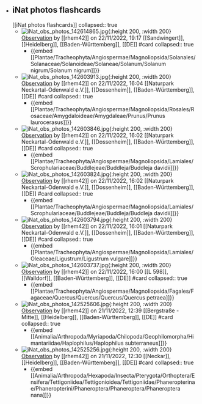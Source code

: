 

- ## iNat photos flashcards
  [[iNat photos flashcards]]
  collapsed:: true
	- ![iNat_obs_photos_142614865.jpg](../assets/iNat_photos/iNat_obs_photos_142614865.jpg){:height 200, :width 200}
	  [Observation](https://www.inaturalist.org/observations/142614865) by [[rhem42]] on 22/11/2022, 19:17 
	  [[Sandwingert]], [[Heidelberg]], [[Baden-Württemberg]], [[DE]] #card
	  collapsed:: true
		- {{embed [[Plantae/Tracheophyta/Angiospermae/Magnoliopsida/Solanales/Solanaceae/Solanoideae/Solaneae/Solanum/Solanum nigrum/Solanum nigrum]]}}
	- ![iNat_obs_photos_142603913.jpg](../assets/iNat_photos/iNat_obs_photos_142603913.jpg){:height 200, :width 200}
	  [Observation](https://www.inaturalist.org/observations/142603913) by [[rhem42]] on 22/11/2022, 16:04 
	  [[Naturpark Neckartal-Odenwald e.V.]], [[Dossenheim]], [[Baden-Württemberg]], [[DE]] #card
	  collapsed:: true
		- {{embed [[Plantae/Tracheophyta/Angiospermae/Magnoliopsida/Rosales/Rosaceae/Amygdaloideae/Amygdaleae/Prunus/Prunus laurocerasus]]}}
	- ![iNat_obs_photos_142603846.jpg](../assets/iNat_photos/iNat_obs_photos_142603846.jpg){:height 200, :width 200}
	  [Observation](https://www.inaturalist.org/observations/142603846) by [[rhem42]] on 22/11/2022, 16:02 
	  [[Naturpark Neckartal-Odenwald e.V.]], [[Dossenheim]], [[Baden-Württemberg]], [[DE]] #card
	  collapsed:: true
		- {{embed [[Plantae/Tracheophyta/Angiospermae/Magnoliopsida/Lamiales/Scrophulariaceae/Buddlejeae/Buddleja/Buddleja davidii]]}}
	- ![iNat_obs_photos_142603824.jpg](../assets/iNat_photos/iNat_obs_photos_142603824.jpg){:height 200, :width 200}
	  [Observation](https://www.inaturalist.org/observations/142603824) by [[rhem42]] on 22/11/2022, 16:02 
	  [[Naturpark Neckartal-Odenwald e.V.]], [[Dossenheim]], [[Baden-Württemberg]], [[DE]] #card
	  collapsed:: true
		- {{embed [[Plantae/Tracheophyta/Angiospermae/Magnoliopsida/Lamiales/Scrophulariaceae/Buddlejeae/Buddleja/Buddleja davidii]]}}
	- ![iNat_obs_photos_142603794.jpg](../assets/iNat_photos/iNat_obs_photos_142603794.jpg){:height 200, :width 200}
	  [Observation](https://www.inaturalist.org/observations/142603794) by [[rhem42]] on 22/11/2022, 16:01 
	  [[Naturpark Neckartal-Odenwald e.V.]], [[Dossenheim]], [[Baden-Württemberg]], [[DE]] #card
	  collapsed:: true
		- {{embed [[Plantae/Tracheophyta/Angiospermae/Magnoliopsida/Lamiales/Oleaceae/Ligustrum/Ligustrum vulgare]]}}
	- ![iNat_obs_photos_142603737.jpg](../assets/iNat_photos/iNat_obs_photos_142603737.jpg){:height 200, :width 200}
	  [Observation](https://www.inaturalist.org/observations/142603737) by [[rhem42]] on 22/11/2022, 16:00 
	  [[L 598]], [[Walldorf]], [[Baden-Württemberg]], [[DE]] #card
	  collapsed:: true
		- {{embed [[Plantae/Tracheophyta/Angiospermae/Magnoliopsida/Fagales/Fagaceae/Quercus/Quercus/Quercus/Quercus petraea]]}}
	- ![iNat_obs_photos_142525606.jpg](../assets/iNat_photos/iNat_obs_photos_142525606.jpg){:height 200, :width 200}
	  [Observation](https://www.inaturalist.org/observations/142525606) by [[rhem42]] on 21/11/2022, 12:39 
	  [[Bergstraße - Mitte]], [[Heidelberg]], [[Baden-Württemberg]], [[DE]] #card
	  collapsed:: true
		- {{embed [[Animalia/Arthropoda/Myriapoda/Chilopoda/Geophilomorpha/Himantariidae/Haplophilus/Haplophilus subterraneus]]}}
	- ![iNat_obs_photos_142525256.jpg](../assets/iNat_photos/iNat_obs_photos_142525256.jpg){:height 200, :width 200}
	  [Observation](https://www.inaturalist.org/observations/142525256) by [[rhem42]] on 21/11/2022, 12:30 
	  [[Neckar]], [[Heidelberg]], [[Baden-Württemberg]], [[DE]] #card
	  collapsed:: true
		- {{embed [[Animalia/Arthropoda/Hexapoda/Insecta/Pterygota/Orthoptera/Ensifera/Tettigoniidea/Tettigonioidea/Tettigoniidae/Phaneropterinae/Phaneropterini/Phaneroptera/Phaneroptera/Phaneroptera nana]]}}